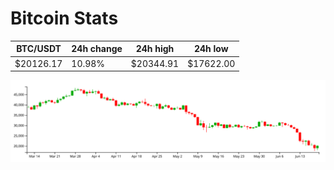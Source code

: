 # Bitcoin Stats

BTC/USDT|24h change|24h high|24h low|
|---|---|---|---|
|$20126.17|10.98%|$20344.91|$17622.00|

<img src="./chart.svg">
